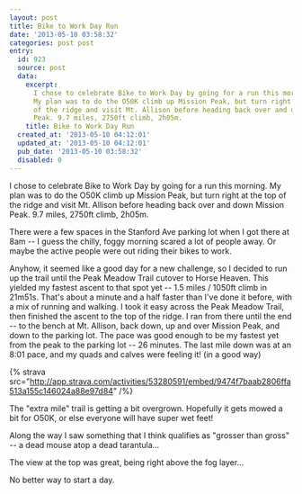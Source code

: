 ```yaml
---
layout: post
title: Bike to Work Day Run
date: '2013-05-10 03:58:32'
categories: post post
entry:
  id: 923
  source: post
  data:
    excerpt:
      I chose to celebrate Bike to Work Day by going for a run this morning.
      My plan was to do the O50K climb up Mission Peak, but turn right at the top
      of the ridge and visit Mt. Allison before heading back over and down Mission
      Peak. 9.7 miles, 2750ft climb, 2h05m.
    title: Bike to Work Day Run
  created_at: '2013-05-10 04:12:01'
  updated_at: '2013-05-10 04:12:01'
  pub_date: '2013-05-10 03:58:32'
  disabled: 0
---
```


I chose to celebrate Bike to Work Day by going for a run this morning. My plan was to do the O50K climb up Mission Peak, but turn right at the top of the ridge and visit Mt. Allison before heading back over and down Mission Peak. 9.7 miles, 2750ft climb, 2h05m.

There were a few spaces in the Stanford Ave parking lot when I got there at 8am -- I guess the chilly, foggy morning scared a lot of people away. Or maybe the active people were out riding their bikes to work.

Anyhow, it seemed like a good day for a new challenge, so I decided to run up the trail until the Peak Meadow Trail cutover to Horse Heaven. This yielded my fastest ascent to that spot yet -- 1.5 miles / 1050ft climb in 21m51s. That's about a minute and a half faster than I've done it before, with a mix of running and walking. I took it easy across the Peak Meadow Trail, then finished the ascent to the top of the ridge. I ran from there until the end -- to the bench at Mt. Allison, back down, up and over Mission Peak, and down to the parking lot. The pace was good enough to be my fastest yet from the peak to the parking lot -- 26 minutes. The last mile down was at an 8:01 pace, and my quads and calves were feeling it! (in a good way)

{% strava src="http://app.strava.com/activities/53280591/embed/9474f7baab2806ffa513a155c146024a88e97d84" /%}

The "extra mile" trail is getting a bit overgrown. Hopefully it gets mowed a bit for O50K, or else everyone will have super wet feet!

Along the way I saw something that I think qualifies as "grosser than gross" -- a dead mouse atop a dead tarantula...

The view at the top was great, being right above the fog layer...

No better way to start a day.

